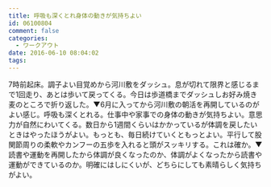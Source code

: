 ```yaml
---
title: 呼吸も深くとれ身体の動きが気持ちよい
id: 06100804
comment: false
categories:
  - ワークアウト
date: 2016-06-10 08:04:02
tags:
---
```


7時前起床。調子よい目覚めから河川敷をダッシュ。息が切れて限界と感じるまで1回走り、あとは歩いて戻ってくる。今日は歩道橋までダッシュしお好み焼き麦のところで折り返した。▼6月に入ってから河川敷の朝活を再開しているのがよい感じ。呼吸も深くとれる。仕事中や家事での身体の動きが気持ちよい。意思力が自然にわいてくる。数日から1週間くらいはかかっているが体調を戻したいときはやったほうがよい。もっとも、毎日続けていくともっとよい。平行して股関節周りの柔軟やカンフーの五歩を入れると頭がスッキリする。これは確か。▼読書や運動を再開したから体調が良くなったのか、体調がよくなったから読書や運動ができているのか。明確にはしにくいが、どちらにしても素晴らしく気持ちがよい。